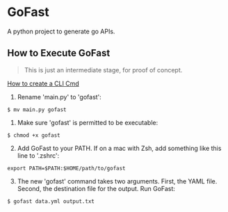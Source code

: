 # GoFast
A python project to generate go APIs.

## How to Execute GoFast
> This is just an intermediate stage, for proof of concept.

[How to create a CLI Cmd](https://dbader.org/blog/how-to-make-command-line-commands-with-python)
1) Rename 'main.py' to 'gofast':
```
$ mv main.py gofast
```

1) Make sure 'gofast' is permitted to be executable:
```
$ chmod +x gofast
```

2) Add GoFast to your PATH. If on a mac with Zsh, add something like this line to '.zshrc':
```
export PATH=$PATH:$HOME/path/to/gofast
```

3) The new 'gofast' command takes two arguments. First, the YAML file. Second, the destination file for the output. Run GoFast: 
```
$ gofast data.yml output.txt
```
